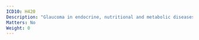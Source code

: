 ```yaml
---
ICD10: H420
Description: "Glaucoma in endocrine, nutritional and metabolic diseases"
Matters: No
Weight: 0
---
```


